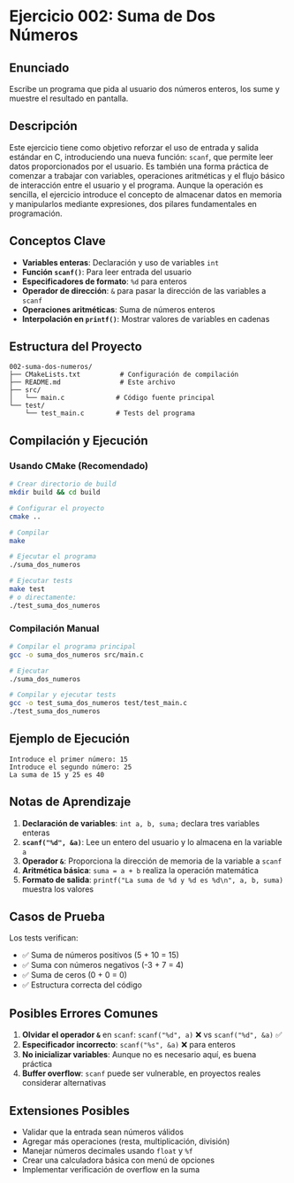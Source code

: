 # Ejercicio 002: Suma de Dos Números

## Enunciado

Escribe un programa que pida al usuario dos números enteros, los sume y muestre el resultado en pantalla.

## Descripción

Este ejercicio tiene como objetivo reforzar el uso de entrada y salida estándar en C, introduciendo una nueva función: `scanf`, que permite leer datos proporcionados por el usuario. Es también una forma práctica de comenzar a trabajar con variables, operaciones aritméticas y el flujo básico de interacción entre el usuario y el programa. Aunque la operación es sencilla, el ejercicio introduce el concepto de almacenar datos en memoria y manipularlos mediante expresiones, dos pilares fundamentales en programación.

## Conceptos Clave

- **Variables enteras**: Declaración y uso de variables `int`
- **Función `scanf()`**: Para leer entrada del usuario
- **Especificadores de formato**: `%d` para enteros
- **Operador de dirección**: `&` para pasar la dirección de las variables a `scanf`
- **Operaciones aritméticas**: Suma de números enteros
- **Interpolación en `printf()`**: Mostrar valores de variables en cadenas

## Estructura del Proyecto

```
002-suma-dos-numeros/
├── CMakeLists.txt          # Configuración de compilación
├── README.md               # Este archivo
├── src/
│   └── main.c             # Código fuente principal
└── test/
    └── test_main.c        # Tests del programa
```

## Compilación y Ejecución

### Usando CMake (Recomendado)

```bash
# Crear directorio de build
mkdir build && cd build

# Configurar el proyecto
cmake ..

# Compilar
make

# Ejecutar el programa
./suma_dos_numeros

# Ejecutar tests
make test
# o directamente:
./test_suma_dos_numeros
```

### Compilación Manual

```bash
# Compilar el programa principal
gcc -o suma_dos_numeros src/main.c

# Ejecutar
./suma_dos_numeros

# Compilar y ejecutar tests
gcc -o test_suma_dos_numeros test/test_main.c
./test_suma_dos_numeros
```

## Ejemplo de Ejecución

```
Introduce el primer número: 15
Introduce el segundo número: 25
La suma de 15 y 25 es 40
```

## Notas de Aprendizaje

1. **Declaración de variables**: `int a, b, suma;` declara tres variables enteras
2. **`scanf("%d", &a)`**: Lee un entero del usuario y lo almacena en la variable `a`
3. **Operador `&`**: Proporciona la dirección de memoria de la variable a `scanf`
4. **Aritmética básica**: `suma = a + b` realiza la operación matemática
5. **Formato de salida**: `printf("La suma de %d y %d es %d\n", a, b, suma)` muestra los valores

## Casos de Prueba

Los tests verifican:
- ✅ Suma de números positivos (5 + 10 = 15)
- ✅ Suma con números negativos (-3 + 7 = 4)
- ✅ Suma de ceros (0 + 0 = 0)
- ✅ Estructura correcta del código

## Posibles Errores Comunes

1. **Olvidar el operador `&`** en `scanf`: `scanf("%d", a)` ❌ vs `scanf("%d", &a)` ✅
2. **Especificador incorrecto**: `scanf("%s", &a)` ❌ para enteros
3. **No inicializar variables**: Aunque no es necesario aquí, es buena práctica
4. **Buffer overflow**: `scanf` puede ser vulnerable, en proyectos reales considerar alternativas

## Extensiones Posibles

- Validar que la entrada sean números válidos
- Agregar más operaciones (resta, multiplicación, división)
- Manejar números decimales usando `float` y `%f`
- Crear una calculadora básica con menú de opciones
- Implementar verificación de overflow en la suma

